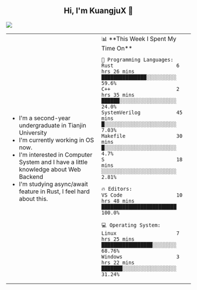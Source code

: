 <h2 align="center"> Hi, I'm KuangjuX 👋 </h2>
<p><img src="https://w.wallhaven.cc/full/nz/wallhaven-nz1e8j.jpg"></p>
<table>
    <tr>
        <td valign="center" width="50%">
            <ul>
                <li>I'm a second-year undergraduate in Tianjin University</li>
                <li>I'm currently working in OS now.</li>
                <li>I'm interested in Computer System and I have a little knowledge about Web Backend</li>
                <li>I'm studying async/await feature in Rust, I feel hard about this.</li>
            </ul>
        </td>
       <td valign="top" width="50%">
<!--START_SECTION:waka-->
📊 **This Week I Spent My Time On** 

```text
💬 Programming Languages: 
Rust                     6 hrs 26 mins       ███████████████░░░░░░░░░░   59.6% 
C++                      2 hrs 35 mins       ██████░░░░░░░░░░░░░░░░░░░   24.0% 
SystemVerilog            45 mins             █░░░░░░░░░░░░░░░░░░░░░░░░   7.03% 
Makefile                 30 mins             █░░░░░░░░░░░░░░░░░░░░░░░░   4.7% 
S                        18 mins             ░░░░░░░░░░░░░░░░░░░░░░░░░   2.81%

🔥 Editors: 
VS Code                  10 hrs 48 mins      █████████████████████████   100.0%

💻 Operating System: 
Linux                    7 hrs 25 mins       █████████████████░░░░░░░░   68.76% 
Windows                  3 hrs 22 mins       ███████░░░░░░░░░░░░░░░░░░   31.24%

```


<!--END_SECTION:waka-->
</td></tr>
</table>


